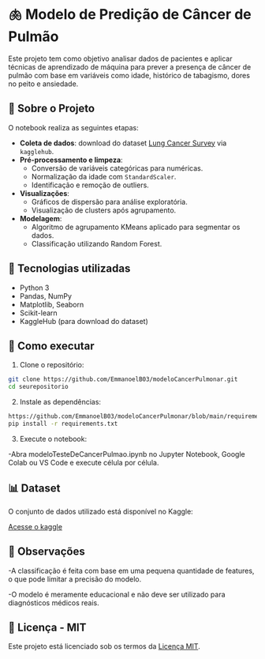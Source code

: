 # 🫁 Modelo de Predição de Câncer de Pulmão

Este projeto tem como objetivo analisar dados de pacientes e aplicar técnicas de aprendizado de máquina para prever a presença de câncer de pulmão com base em variáveis como idade, histórico de tabagismo, dores no peito e ansiedade.

## 📁 Sobre o Projeto

O notebook realiza as seguintes etapas:

- **Coleta de dados**: download do dataset [Lung Cancer Survey](https://www.kaggle.com/datasets/mysarahmadbhat/lung-cancer) via `kagglehub`.
- **Pré-processamento e limpeza**:
  - Conversão de variáveis categóricas para numéricas.
  - Normalização da idade com `StandardScaler`.
  - Identificação e remoção de outliers.
- **Visualizações**:
  - Gráficos de dispersão para análise exploratória.
  - Visualização de clusters após agrupamento.
- **Modelagem**:
  - Algoritmo de agrupamento KMeans aplicado para segmentar os dados.
  - Classificação utilizando Random Forest.

## 🧪 Tecnologias utilizadas

- Python 3
- Pandas, NumPy
- Matplotlib, Seaborn
- Scikit-learn
- KaggleHub (para download do dataset)

## 🚀 Como executar

1. Clone o repositório:

```bash
git clone https://github.com/EmmanoelB03/modeloCancerPulmonar.git
cd seurepositorio
```
2. Instale as dependências:

```bash
https://github.com/EmmanoelB03/modeloCancerPulmonar/blob/main/requirements.txt
pip install -r requirements.txt
```

3. Execute o notebook:

-Abra modeloTesteDeCancerPulmao.ipynb no Jupyter Notebook, Google Colab ou VS Code e execute célula por célula.

## 📊 Dataset

O conjunto de dados utilizado está disponível no Kaggle:

[Acesse o kaggle](https://www.kaggle.com/datasets/mysarahmadbhat/lung-cancer)


## 📌 Observações

-A classificação é feita com base em uma pequena quantidade de features, o que pode limitar a precisão do modelo.

-O modelo é meramente educacional e não deve ser utilizado para diagnósticos médicos reais.

## 📄 Licença - MIT

Este projeto está licenciado sob os termos da [Licença MIT](https://github.com/EmmanoelB03/modeloCancerPulmonar/blob/main/LICENSE).

